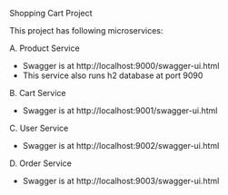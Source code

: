 Shopping Cart Project

This project has following microservices:

 A. Product Service


 - Swagger is at http://localhost:9000/swagger-ui.html
 - This service also runs h2 database at port 9090


 B. Cart Service


- Swagger is at http://localhost:9001/swagger-ui.html


 C. User Service


- Swagger is at http://localhost:9002/swagger-ui.html


 D. Order Service


- Swagger is at http://localhost:9003/swagger-ui.html
